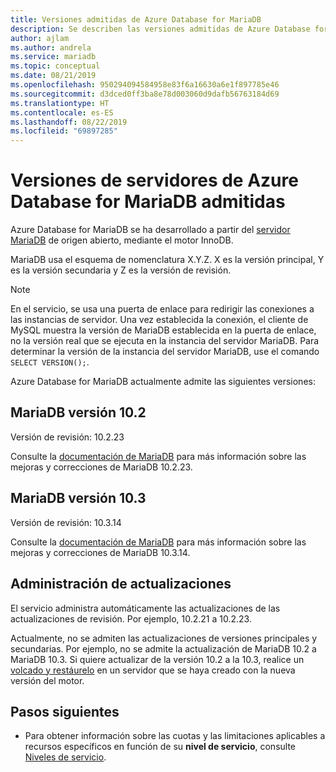 ```yaml
---
title: Versiones admitidas de Azure Database for MariaDB
description: Se describen las versiones admitidas de Azure Database for MariaDB.
author: ajlam
ms.author: andrela
ms.service: mariadb
ms.topic: conceptual
ms.date: 08/21/2019
ms.openlocfilehash: 950294094584958e83f6a16630a6e1f897785e46
ms.sourcegitcommit: d3dced0ff3ba8e78d003060d9dafb56763184d69
ms.translationtype: HT
ms.contentlocale: es-ES
ms.lasthandoff: 08/22/2019
ms.locfileid: "69897285"
---
```

# <a name="supported-azure-database-for-mariadb-server-versions"></a>Versiones de servidores de Azure Database for MariaDB admitidas

Azure Database for MariaDB se ha desarrollado a partir del [servidor MariaDB](https://downloads.mariadb.org/) de origen abierto, mediante el motor InnoDB. 

MariaDB usa el esquema de nomenclatura X.Y.Z. X es la versión principal, Y es la versión secundaria y Z es la versión de revisión.

> [!NOTE]
> En el servicio, se usa una puerta de enlace para redirigir las conexiones a las instancias de servidor. Una vez establecida la conexión, el cliente de MySQL muestra la versión de MariaDB establecida en la puerta de enlace, no la versión real que se ejecuta en la instancia del servidor MariaDB. Para determinar la versión de la instancia del servidor MariaDB, use el comando `SELECT VERSION();`.

Azure Database for MariaDB actualmente admite las siguientes versiones:

## <a name="mariadb-version-102"></a>MariaDB versión 10.2

Versión de revisión: 10.2.23

Consulte la [documentación de MariaDB](https://mariadb.com/kb/en/library/mariadb-10223-release-notes/) para más información sobre las mejoras y correcciones de MariaDB 10.2.23.

## <a name="mariadb-version-103"></a>MariaDB versión 10.3

Versión de revisión: 10.3.14

Consulte la [documentación de MariaDB](https://mariadb.com/kb/en/library/mariadb-10314-release-notes/) para más información sobre las mejoras y correcciones de MariaDB 10.3.14.

## <a name="managing-updates-and-upgrades"></a>Administración de actualizaciones
El servicio administra automáticamente las actualizaciones de las actualizaciones de revisión. Por ejemplo, 10.2.21 a 10.2.23.  

Actualmente, no se admiten las actualizaciones de versiones principales y secundarias. Por ejemplo, no se admite la actualización de MariaDB 10.2 a MariaDB 10.3. Si quiere actualizar de la versión 10.2 a la 10.3, realice un [volcado y restáurelo](./howto-migrate-dump-restore.md) en un servidor que se haya creado con la nueva versión del motor.

## <a name="next-steps"></a>Pasos siguientes

- Para obtener información sobre las cuotas y las limitaciones aplicables a recursos específicos en función de su **nivel de servicio**, consulte [Niveles de servicio](./concepts-pricing-tiers.md).
